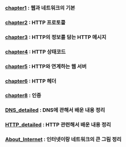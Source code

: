 ### [chapter1](/CS/Network/chapter1.md) : 웹과 네트워크의 기본

### [chapter2](/CS/Network/chapter2.md) : HTTP 프로토콜

### [chapter3](/CS/Network/chapter3.md) : HTTP의 정보를 담는 HTTP 메시지

### [chapter4](/CS/Network/chapter4.md) : HTTP 상태코드

### [chapter5](/CS/Network/chapter5.md) : HTTP와 연계하는 웹 서버

### [chapter6](/CS/Network/chapter6.md) : HTTP 헤더

### [chapter8](/CS/Network/chapter8.md) : 인증

### [DNS_detailed](/CS/Network/DNS_detailed.md) : DNS에 관해서 배운 내용 정리

### [HTTP_detailed](/CS/Network/HTTP_detailed.md) : HTTP 관련해서 배운 내용 정리

### [About_Internet](/CS/Network/About_Internet.md) : 인터넷이랑 네트워크의 큰 그림 정리
